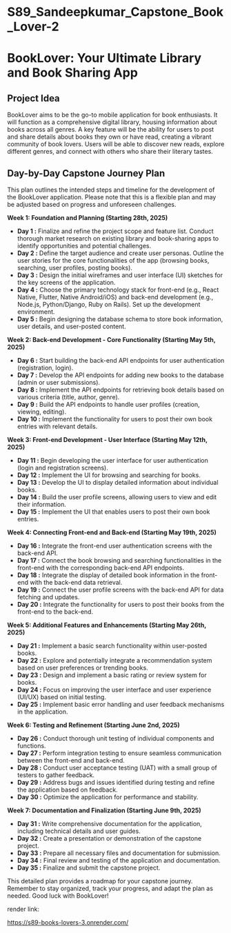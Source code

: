 # S89_Sandeepkumar_Capstone_Book_Lover-2

# BookLover: Your Ultimate Library and Book Sharing App

## Project Idea

BookLover aims to be the go-to mobile application for book enthusiasts. It will function as a comprehensive digital library, housing information about books across all genres. A key feature will be the ability for users to post and share details about books they own or have read, creating a vibrant community of book lovers. Users will be able to discover new reads, explore different genres, and connect with others who share their literary tastes.

## Day-by-Day Capstone Journey Plan

This plan outlines the intended steps and timeline for the development of the BookLover application. Please note that this is a flexible plan and may be adjusted based on progress and unforeseen challenges.

**Week 1: Foundation and Planning (Starting  28th, 2025)**

* **Day 1 :** Finalize and refine the project scope and feature list. Conduct thorough market research on existing library and book-sharing apps to identify opportunities and potential challenges.
* **Day 2 :** Define the target audience and create user personas. Outline the user stories for the core functionalities of the app (browsing books, searching, user profiles, posting books).
* **Day 3 :** Design the initial wireframes and user interface (UI) sketches for the key screens of the application.
* **Day 4 :** Choose the primary technology stack for front-end (e.g., React Native, Flutter, Native Android/iOS) and back-end development (e.g., Node.js, Python/Django, Ruby on Rails). Set up the development environment.
* **Day 5 :** Begin designing the database schema to store book information, user details, and user-posted content.

**Week 2: Back-end Development - Core Functionality (Starting May 5th, 2025)**

* **Day 6 :** Start building the back-end API endpoints for user authentication (registration, login).
* **Day 7 :** Develop the API endpoints for adding new books to the database (admin or user submissions).
* **Day 8 :** Implement the API endpoints for retrieving book details based on various criteria (title, author, genre).
* **Day 9 :** Build the API endpoints to handle user profiles (creation, viewing, editing).
* **Day 10 :** Implement the functionality for users to post their own book entries with relevant details.

**Week 3: Front-end Development - User Interface (Starting May 12th, 2025)**

* **Day 11 :** Begin developing the user interface for user authentication (login and registration screens).
* **Day 12 :** Implement the UI for browsing and searching for books.
* **Day 13 :** Develop the UI to display detailed information about individual books.
* **Day 14 :** Build the user profile screens, allowing users to view and edit their information.
* **Day 15 :** Implement the UI that enables users to post their own book entries.

**Week 4: Connecting Front-end and Back-end (Starting May 19th, 2025)**

* **Day 16 :** Integrate the front-end user authentication screens with the back-end API.
* **Day 17 :** Connect the book browsing and searching functionalities in the front-end with the corresponding back-end API endpoints.
* **Day 18 :** Integrate the display of detailed book information in the front-end with the back-end data retrieval.
* **Day 19 :** Connect the user profile screens with the back-end API for data fetching and updates.
* **Day 20 :** Integrate the functionality for users to post their books from the front-end to the back-end.

**Week 5: Additional Features and Enhancements (Starting May 26th, 2025)**

* **Day 21  :** Implement a basic search functionality within user-posted books.
* **Day 22  :** Explore and potentially integrate a recommendation system based on user preferences or trending books.
* **Day 23  :** Design and implement a basic rating or review system for books.
* **Day 24  :** Focus on improving the user interface and user experience (UI/UX) based on initial testing.
* **Day 25  :** Implement basic error handling and user feedback mechanisms in the application.

**Week 6: Testing and Refinement (Starting June 2nd, 2025)**

* **Day 26 :** Conduct thorough unit testing of individual components and functions.
* **Day 27 :** Perform integration testing to ensure seamless communication between the front-end and back-end.
* **Day 28 :** Conduct user acceptance testing (UAT) with a small group of testers to gather feedback.
* **Day 29 :** Address bugs and issues identified during testing and refine the application based on feedback.
* **Day 30 :** Optimize the application for performance and stability.

**Week 7: Documentation and Finalization (Starting June 9th, 2025)**

* **Day 31 :** Write comprehensive documentation for the application, including technical details and user guides.
* **Day 32 :** Create a presentation or demonstration of the capstone project.
* **Day 33 :** Prepare all necessary files and documentation for submission.
* **Day 34 :** Final review and testing of the application and documentation.
* **Day 35 :** Finalize and submit the capstone project.

This detailed plan provides a roadmap for your capstone journey. Remember to stay organized, track your progress, and adapt the plan as needed. Good luck with BookLover!


render link:

 https://s89-books-lovers-3.onrender.com/
